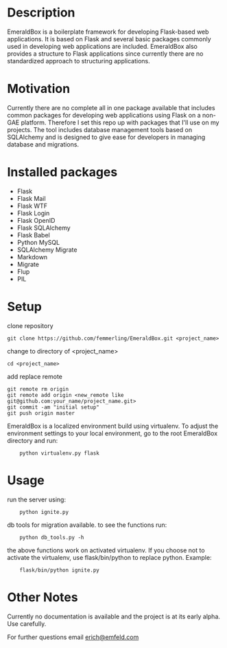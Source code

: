 # Description

EmeraldBox is a boilerplate framework for developing Flask-based web applications. 
It is based on Flask and several basic packages commonly used in developing web applications are included.
EmeraldBox also provides a structure to Flask applications since currently there are no standardized approach to structuring applications.

# Motivation
Currently there are no complete all in one package available that includes common packages for developing web applications using Flask on a non-GAE platform.
Therefore I set this repo up with packages that I'll use on my projects.
The tool includes database management tools based on SQLAlchemy and is designed to give ease for developers in managing database and migrations.

# Installed packages

* Flask
* Flask Mail
* Flask WTF
* Flask Login
* Flask OpenID
* Flask SQLAlchemy
* Flask Babel
* Python MySQL
* SQLAlchemy Migrate
* Markdown
* Migrate
* Flup
* PIL

# Setup

clone repository

    git clone https://github.com/femmerling/EmeraldBox.git <project_name>

change to directory of <project_name>

    cd <project_name>

add replace remote

    git remote rm origin
    git remote add origin <new_remote like git@github.com:your_name/project_name.git>
    git commit -am "initial setup"
    git push origin master

EmeraldBox is a localized environment build using virtualenv.
To adjust the environment settings to your local environment, go to the root EmeraldBox directory and run:

		python virtualenv.py flask

# Usage

run the server using:
		
		python ignite.py

db tools for migration available. to see the functions run:

		python db_tools.py -h

the above functions work on activated virtualenv. If you choose not to activate the virtualenv, use flask/bin/python to replace python.
Example:

		flask/bin/python ignite.py

# Other Notes

Currently no documentation is available and the project is at its early alpha. Use carefully.

For further questions email erich@emfeld.com